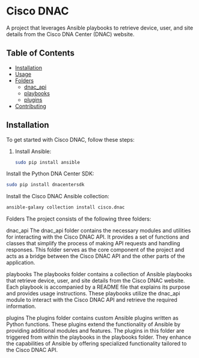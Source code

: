 # Cisco DNAC

A project that leverages Ansible playbooks to retrieve device, user, and site details from the Cisco DNA Center (DNAC) website.

## Table of Contents

- [Installation](#installation)
- [Usage](#usage)
- [Folders](#folders)
  - [dnac_api](#dnac_api)
  - [playbooks](#playbooks)
  - [plugins](#plugins)
- [Contributing](#contributing)

## Installation

To get started with Cisco DNAC, follow these steps:

1. Install Ansible:

   ```bash
   sudo pip install ansible
   ```
Install the Python DNA Center SDK:

```bash
sudo pip install dnacentersdk
```
Install the Cisco DNAC Ansible collection:

```bash
ansible-galaxy collection install cisco.dnac
```
Folders
The project consists of the following three folders:

dnac_api
The dnac_api folder contains the necessary modules and utilities for interacting with the Cisco DNAC API. It provides a set of functions and classes that simplify the process of making API requests and handling responses. This folder serves as the core component of the project and acts as a bridge between the Cisco DNAC API and the other parts of the application.

playbooks
The playbooks folder contains a collection of Ansible playbooks that retrieve device, user, and site details from the Cisco DNAC website. Each playbook is accompanied by a README file that explains its purpose and provides usage instructions. These playbooks utilize the dnac_api module to interact with the Cisco DNAC API and retrieve the required information.

plugins
The plugins folder contains custom Ansible plugins written as Python functions. These plugins extend the functionality of Ansible by providing additional modules and features. The plugins in this folder are triggered from within the playbooks in the playbooks folder. They enhance the capabilities of Ansible by offering specialized functionality tailored to the Cisco DNAC API.
